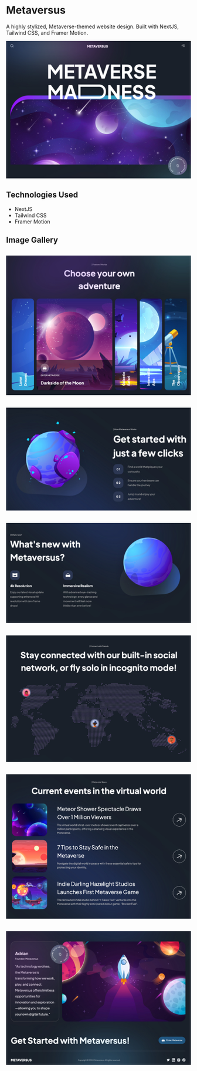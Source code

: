 # Metaversus
A highly stylized, Metaverse-themed website design. Built with NextJS, Tailwind CSS, and Framer Motion.

![banner_image](public/readme-assets/banner.jpg)

## Technologies Used
* NextJS
* Tailwind CSS
* Framer Motion

## Image Gallery
![adventure](public/readme-assets/adventure.jpg)
---
![getting started](public/readme-assets/get-started.jpg)
---
![what's new?](public/readme-assets/whats-new.jpg)
---
![social](public/readme-assets/social.jpg)
---
![news](public/readme-assets/news.jpg)
---
![footer](public/readme-assets/footer.jpg)
---